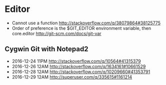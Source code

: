 
Editor
========================
- Cannot use a function http://stackoverflow.com/q/38079864#38125775
- Order of preference is the $GIT_EDITOR environment variable, then core.editor
  http://git-scm.com/docs/git-var

Cygwin Git with Notepad2
------------------------
- 2016-12-24 11PM http://stackoverflow.com/q/10564#41315379
- 2016-12-26 12AM http://stackoverflow.com/q/1634161#10661529
- 2016-12-28 12AM http://stackoverflow.com/q/10209660#41353791
- 2016-12-29 12AM http://superuser.com/q/335615#1161214
